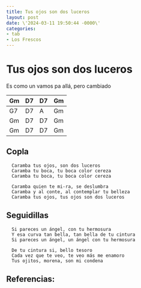```yaml
---
title: Tus ojos son dos luceros
layout: post
date: \'2024-03-11 19:50:44 -0000\'
categories:
- tab
- Los Frescos
---
```


# Tus ojos son dos luceros

Es como un vamos pa allá, pero cambiado

| Gm  | D7  | D7  | Gm  |
| --- | --- | --- | --- |
| G7  | D7  | A   | Gm  |
| Gm  | D7  | D7  | Gm  |
| Gm  | D7  | D7  | Gm  |

## Copla

~~~
  Caramba tus ojos, son dos luceros
  Caramba tu boca, tu boca color cereza
  Caramba tu boca, tu boca color cereza
~~~

~~~
  Caramba quien te mi-ra, se deslumbra
  Caramba y al conte, al contemplar tu belleza
  Caramba tus ojos, tus ojos son dos luceros
~~~

## Seguidillas

~~~
  Si pareces un ángel, con tu hermosura
  Y esa curva tan bella, tan bella de tu cintura
  Si pareces un ángel, un ángel con tu hermosura
~~~

~~~
  De tu cintura si, bello tesoro
  Cada vez que te veo, te veo más me enamoro
  Tus ojitos, morena, son mi condena
~~~

Referencias:
- 
